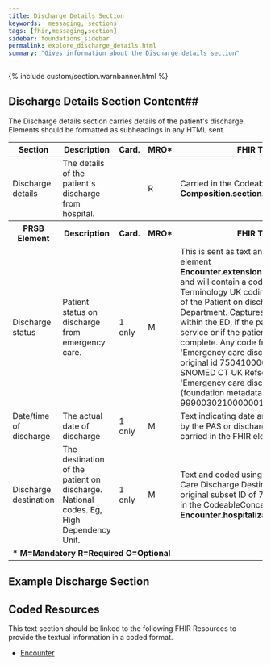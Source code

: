 ```yaml
---
title: Discharge Details Section
keywords:  messaging, sections
tags: [fhir,messaging,section]
sidebar: foundations_sidebar
permalink: explore_discharge_details.html
summary: "Gives information about the Discharge details section"
---
```


{% include custom/section.warnbanner.html %}

## Discharge Details Section Content##
The Discharge details section carries details of the patient's discharge. Elements should be formatted as subheadings in any HTML sent.

<table style="width:100%;max-width: 100%;">
	<thead>
		<tr>
			<th width="15%">Section</th>
			<th width="35%">Description</th>
			<th width="5%">Card.</th>
			<th width="5%">MRO*</th>
			<th width="40%">FHIR Target and Guidance</th>
		</tr>
	</thead>
	<tbody>
		<tr>
			<td>Discharge details</td>
			<td>The details of the patient's discharge from hospital.</td>
			<td></td>
			<td>R</td>
			<td>Carried in the CodeableConcept of <b>Composition.section.code</b> FHIR element.</td>
		</tr>
		<tr>
			<th>PRSB Element</th>
			<th>Description</th>
			<th>Card.</th>
			<th>MRO*</th>
			<th>FHIR Target and Guidance</th>	
		</tr>
  <tr>
   <td>Discharge status</td>
   <td>Patient status on discharge from emergency care.</td>
   <td>1 only</td>
   <td>M</td>
   <td>This is sent as text and "MUST" be included in the FHIR element <b>Encounter.extension(emergencyCareDischargeStatus)</b> and will contain a code from the SNOMED Clinical Terminology UK coding system that describes the status of the Patient on discharge from an Emergency Care Department. Captures whether treatment took place within the ED, if the patient was streamed to another service or if the patient left before treatment was complete. Any code from the SNOMED CT UK 'Emergency care discharge status' subset with subset original id 75041000000135; the corresponding SNOMED CT UK Refset fully specified name is 'Emergency care discharge status simple reference set (foundation metadata concept)' with Refset Id 999003021000000104. </td>
  </tr>
		<tr>
			<td>Date/time of discharge</td>
			<td>The actual date of discharge</td>
			<td>1 only</td>
			<td>M</td>
			<td>Text indicating date and time of discharge as recorded by the PAS or discharging system. This <b>SHOULD</b> also be carried in the FHIR element <b>Encounter.period.end</b>.</td>
		</tr>
  <tr>
   <td>Discharge destination</td>
   <td>The destination of the patient on discharge. National codes. Eg, High Dependency Unit.</td>
   <td>1 only</td>
   <td>M</td>
   <td>Text and coded using a value from the ECDS Emergency Care Discharge Destination subset (SNOMED CT) with original subset ID of 75031000000130 which is carried in the CodeableConcept of the FHIR element <b>Encounter.hospitalization.dischargeDisposition</b>.</td>
  </tr>
	<tr>
	<td colspan="5"><b>* M=Mandatory R=Required O=Optional</b></td>
	</tr>
 </tbody>
</table>

##  Example Discharge Section ##

<script src="https://gist.github.com/IOPS-DEV/8af6e4182fad6c0ce91e46e6d17563b5.js"></script>

## Coded Resources ##

This text section should be linked to the following FHIR Resources to provide the textual information in a coded format.

- [Encounter](workflow_encounter.html)






